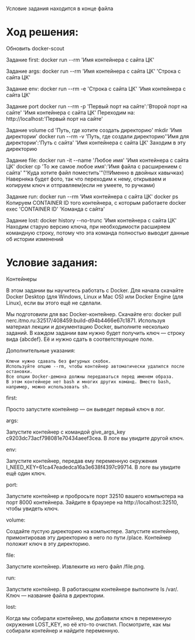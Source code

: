 Условие задания находится в конце файла

# Ход решения:

Обновить docker-scout

Задание first:
docker run --rm 'Имя контейнера с сайта ЦК'

Задание args:
docker run --rm 'Имя контейнера с сайта ЦК' 'Строка с сайта ЦК'

Задание env:
docker run --rm -e 'Строка с сайта ЦК' 'Имя контейнера с сайта ЦК'

Задание port
docker run --rm -p 'Первый порт на сайте':'Второй порт на сайте' 'Имя контейнера с сайта ЦК'
Переходим на:
http://localhost:'Первый порт на сайте'

Задание volume
cd 'Путь, где хотите создать директорию'
mkdir 'Имя директории'
docker run --rm -v 'Путь, где создали директорию''Имя для директории':'Путь с сайта' 'Имя контейнера с сайта ЦК'
Заходим в эту директорию

Задание file:
docker run -it --name 'Любое имя' 'Имя контейнера с сайта ЦК'
docker cp 'То же самое любое имя':'Имя файла с расширением с сайта' "'Куда хотите файл поместить'"(!!!Именно в двойных кавычках)
Наверняка будет фото, так что переходим к нему, открываем и копируем ключ и отправляем(если не умеете, то ручками)

Задание run:
docker run --rm 'Имя контейнера с сайта ЦК'
docker ps
Копируем CONTAINER ID того контейнера, с которым работаете
docker exec 'CONTAINER ID' 'Команда с сайта'

Задание lost:
docker history --no-trunc 'Имя контейнера с сайта ЦК'
Находим старую версию ключа, при необходимости расширяем командную строку, потому что эта команда полностью выводит данные об истории изменений

# Условие задания:
Контейнеры

В этом задании вы научитесь работать с Docker. Для начала скачайте Docker Desktop (для Windows, Linux и Mac OS) или Docker Engine (для Linux), если вы этого ещё не сделали.

Мы подготовили для вас Docker-контейнер. Скачайте его: docker pull nerc.itmo.ru:32517/408459:build-d94b4466e67c1871. Используя материал лекции и документацию Docker, выполните несколько заданий. В каждом задании вам нужно будет получить ключ — строку вида {abcdef}. Её и нужно сдать в соответствующее поле.

Дополнительные указания:

    Ключи нужно сдавать без фигурных скобок.
    Используйте опцию --rm, чтобы контейнер автоматически удалился после остановки.
    Все опции Docker-демона должны передаваться перед именем образа.
    В этом контейнере нет bash и многих других команд. Вместо bash, например, можно использовать sh.

first:

Просто запустите контейнер — он выведет первый ключ в лог.

args:

Запустите контейнер с командой give_args_key c9203dc73acf798081e70434aeef3cea. В логе вы увидите другой ключ.

env:

Запустите контейнер, передав ему переменную окружения I_NEED_KEY=61ca47eadedca16a3e638f4397c99714. В логе вы увидите ещё один ключ.

port:

Запустите контейнер и пробросьте порт 32510 вашего компьютера на порт 8000 контейнера. Зайдите в браузере на http://localhost:32510, чтобы увидеть ключ.

volume:

Создайте пустую директорию на компьютере. Запустите контейнер, примонтировав эту директорию в него по пути /place. Контейнер положит ключ в эту директорию.

file:

Запустите контейнер. Извлеките из него файл /file.png.

run:

Запустите контейнер. В работающем контейнере выполните ls /var/. Ключ — название файла в директории.

lost:

Когда мы собирали контейнер, мы добавили ключ в переменную окружения LOST_KEY, но её кто-то очистил. Посмотрите, как мы собирали контейнер и найдите переменную.
